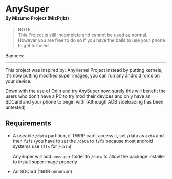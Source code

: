 # AnySuper

<h4 style="margin-top: -3%">By Mizumo Project (MizPrjkt)</h4>

> NOTE:<br> This Project is still incomplete and cannot be used as normal. However you are free to do so if you have the balls to use your phone to get tortured 


Banners:


---

This project was inspired by: AnyKernel Project instead by putting kernels, it's now putting modified super images, you can run any android roms on your device.

Down with the use of Odin and try AnySuper now, surely this will benefit the users who don't have a PC to try mod their devices and only have an SDCard and your phone to begin with (Although ADB sideloading has been untested)

## Requirements

- A useable `/data` partition, if TWRP can't access it, set /data as `ext4` and then `f2fs` (you have to set the `/data` to `f2fs` because most android systems use `f2fs` for `/data`)

    AnySuper will add `anysuper` folder to `/data` to allow the package installer to install super image properly

- An SDCard (16GB minimum)



